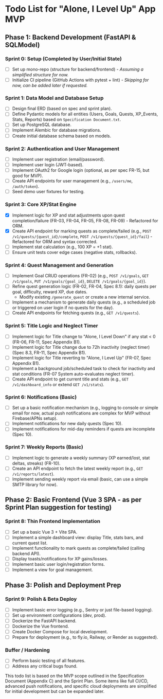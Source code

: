# Todo List for "Alone, I Level Up" App MVP

## Phase 1: Backend Development (FastAPI & SQLModel)

### Sprint 0: Setup (Completed by User/Initial State)
- [ ] Set up mono-repo (structure for backend/frontend) - *Assuming a simplified structure for now.*
- [ ] Initialize CI pipeline (GitHub Actions with pytest + lint) - *Skipping for now, can be added later if requested.*

### Sprint 1: Data Model and Database Setup
- [ ] Design final ERD (based on spec and sprint plan).
- [ ] Define Pydantic models for all entities (Users, Goals, Quests, XP_Events, Stats, Reports) based on `Specification Document.txt`.
- [ ] Set up PostgreSQL database.
- [ ] Implement Alembic for database migrations.
- [ ] Create initial database schema based on models.

### Sprint 2: Authentication and User Management
- [ ] Implement user registration (email/password).
- [ ] Implement user login (JWT-based).
- [ ] Implement OAuth2 for Google login (optional, as per spec FR-15, but good for MVP).
- [ ] Create API endpoints for user management (e.g., `/users/me`, `/auth/token`).
- [ ] Seed demo user fixtures for testing.

### Sprint 3: Core XP/Stat Engine
- [X] Implement logic for XP and stat adjustments upon quest completion/failure (FR-03, FR-04, FR-05, FR-08, FR-09) - Refactored for ORM.
- [X] Create API endpoint for marking quests as complete/failed (e.g., `POST /v1/quests/{quest_id}/complete`, `POST /v1/quests/{quest_id}/fail`) - Refactored for ORM and syntax corrected.
- [ ] Implement stat calculation (e.g., 100 XP = +1 stat).
- [ ] Ensure unit tests cover edge cases (negative stats, rollbacks).

### Sprint 4: Quest Management and Generation
- [ ] Implement Goal CRUD operations (FR-02) (e.g., `POST /v1/goals`, `GET /v1/goals`, `PUT /v1/goals/{goal_id}`, `DELETE /v1/goals/{goal_id}`).
- [ ] Refine quest generation logic (FR-02, FR-04, Spec 8.1): daily quests per goal, difficulty, reward XP, due dates.
    - Modify existing `/generate_quest` or create a new internal service.
- [ ] Implement a mechanism to generate daily quests (e.g., a scheduled job or triggered on user login if no quests for the day).
- [ ] Create API endpoints for fetching quests (e.g., `GET /v1/quests`).

### Sprint 5: Title Logic and Neglect Timer
- [ ] Implement logic for Title change to "Alone, I Level Down" if any stat < 0 (FR-06, FR-11, Spec Appendix B1).
- [ ] Implement logic for Title change due to 72h inactivity (neglect timer) (Spec 8.3, FR-11, Spec Appendix B1).
- [ ] Implement logic for Title reverting to "Alone, I Level Up" (FR-07, Spec Appendix B1).
- [ ] Implement a background job/scheduled task to check for inactivity and stat conditions (FR-07 System auto-evaluates neglect timer).
- [ ] Create API endpoint to get current title and stats (e.g., `GET /v1/dashboard_info` or extend `GET /v1/stats`).

### Sprint 6: Notifications (Basic)
- [ ] Set up a basic notification mechanism (e.g., logging to console or simple email for now, actual push notifications are complex for MVP without Firebase/APNs setup).
- [ ] Implement notifications for new daily quests (Spec 10).
- [ ] Implement notifications for mid-day reminders if quests are incomplete (Spec 10).

### Sprint 7: Weekly Reports (Basic)
- [ ] Implement logic to generate a weekly summary (XP earned/lost, stat deltas, streaks) (FR-10).
- [ ] Create an API endpoint to fetch the latest weekly report (e.g., `GET /v1/reports/latest`).
- [ ] Implement sending weekly report via email (basic, can use a simple SMTP library for now).

## Phase 2: Basic Frontend (Vue 3 SPA - as per Sprint Plan suggestion for testing)

### Sprint 8: Thin Frontend Implementation
- [ ] Set up a basic Vue 3 + Vite SPA.
- [ ] Implement a simple dashboard view: display Title, stats bars, and current quest list.
- [ ] Implement functionality to mark quests as complete/failed (calling backend API).
- [ ] Display toasts/notifications for XP gains/losses.
- [ ] Implement basic user login/registration forms.
- [ ] Implement a view for goal management.

## Phase 3: Polish and Deployment Prep

### Sprint 9: Polish & Beta Deploy
- [ ] Implement basic error logging (e.g., Sentry or just file-based logging).
- [ ] Set up environment configurations (dev, prod).
- [ ] Dockerize the FastAPI backend.
- [ ] Dockerize the Vue frontend.
- [ ] Create Docker Compose for local development.
- [ ] Prepare for deployment (e.g., to fly.io, Railway, or Render as suggested).

### Buffer / Hardening
- [ ] Perform basic testing of all features.
- [ ] Address any critical bugs found.

This todo list is based on the MVP scope outlined in the Specification Document (Appendix C) and the Sprint Plan. Some items like full CI/CD, advanced push notifications, and specific cloud deployments are simplified for initial development but can be expanded later.

